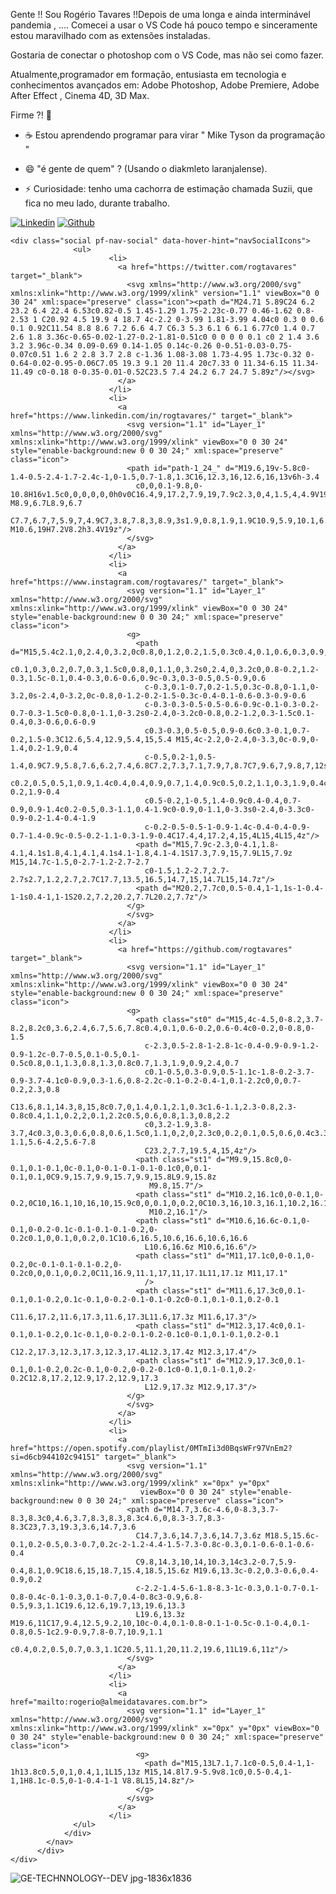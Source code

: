   Gente !! 
Sou Rogério Tavares !!Depois de uma longa e ainda interminável pandemia , ....
Comecei a usar o VS Code há pouco tempo e sinceramente estou maravilhado com as extensões instaladas.

Gostaria de conectar o photoshop com o VS Code, mas não sei como fazer. 

Atualmente,programador em formação, entusiasta em tecnologia e conhecimentos avançados em: Adobe Photoshop, Adobe Premiere, Adobe After Effect , Cinema 4D, 3D Max.


Firme ?! 👋

- ☕ Estou aprendendo programar para virar  " Mike Tyson da programação "  

- 😄 "é gente de quem" ?  (Usando o diakmleto laranjalense).
- ⚡ Curiosidade: tenho uma cachorra de estimação chamada Suzii, que fica no meu lado, durante trabalho. 




[![Linkedin](https://img.shields.io/badge/LinkedIn-0077B5?style=for-the-badge&logo=linkedin&logoColor=white)](https://www.linkedin.com/in/rogtavares/)
[![Github](https://img.shields.io/badge/GitHub-100000?style=for-the-badge&logo=github&logoColor=white)](https://github.com/rogtavares)

    <div class="social pf-nav-social" data-hover-hint="navSocialIcons">
                  <ul>
                          <li>
                            <a href="https://twitter.com/rogtavares" target="_blank">
                              <svg xmlns="http://www.w3.org/2000/svg" xmlns:xlink="http://www.w3.org/1999/xlink" version="1.1" viewBox="0 0 30 24" xml:space="preserve" class="icon"><path d="M24.71 5.89C24 6.2 23.2 6.4 22.4 6.53c0.82-0.5 1.45-1.29 1.75-2.23c-0.77 0.46-1.62 0.8-2.53 1 C20.92 4.5 19.9 4 18.7 4c-2.2 0-3.99 1.81-3.99 4.04c0 0.3 0 0.6 0.1 0.92C11.54 8.8 8.6 7.2 6.6 4.7 C6.3 5.3 6.1 6 6.1 6.77c0 1.4 0.7 2.6 1.8 3.36c-0.65-0.02-1.27-0.2-1.81-0.51c0 0 0 0 0 0.1 c0 2 1.4 3.6 3.2 3.96c-0.34 0.09-0.69 0.14-1.05 0.14c-0.26 0-0.51-0.03-0.75-0.07c0.51 1.6 2 2.8 3.7 2.8 c-1.36 1.08-3.08 1.73-4.95 1.73c-0.32 0-0.64-0.02-0.95-0.06C7.05 19.3 9.1 20 11.4 20c7.33 0 11.34-6.15 11.34-11.49 c0-0.18 0-0.35-0.01-0.52C23.5 7.4 24.2 6.7 24.7 5.89z"/></svg>
                            </a>
                          </li>
                          <li>
                            <a href="https://www.linkedin.com/in/rogtavares/" target="_blank">
                              <svg version="1.1" id="Layer_1" xmlns="http://www.w3.org/2000/svg" xmlns:xlink="http://www.w3.org/1999/xlink" viewBox="0 0 30 24" style="enable-background:new 0 0 30 24;" xml:space="preserve" class="icon">
                              <path id="path-1_24_" d="M19.6,19v-5.8c0-1.4-0.5-2.4-1.7-2.4c-1,0-1.5,0.7-1.8,1.3C16,12.3,16,12.6,16,13v6h-3.4
                                c0,0,0.1-9.8,0-10.8H16v1.5c0,0,0,0,0,0h0v0C16.4,9,17.2,7.9,19,7.9c2.3,0,4,1.5,4,4.9V19H19.6z M8.9,6.7L8.9,6.7
                                C7.7,6.7,7,5.9,7,4.9C7,3.8,7.8,3,8.9,3s1.9,0.8,1.9,1.9C10.9,5.9,10.1,6.7,8.9,6.7z M10.6,19H7.2V8.2h3.4V19z"/>
                              </svg>
                            </a>
                          </li>
                          <li>
                            <a href="https://www.instagram.com/rogtavares/" target="_blank">
                              <svg version="1.1" id="Layer_1" xmlns="http://www.w3.org/2000/svg" xmlns:xlink="http://www.w3.org/1999/xlink" viewBox="0 0 30 24" style="enable-background:new 0 0 30 24;" xml:space="preserve" class="icon">
                              <g>
                                <path d="M15,5.4c2.1,0,2.4,0,3.2,0c0.8,0,1.2,0.2,1.5,0.3c0.4,0.1,0.6,0.3,0.9,0.6c0.3,0.3,0.5,0.5,0.6,0.9
                                  c0.1,0.3,0.2,0.7,0.3,1.5c0,0.8,0,1.1,0,3.2s0,2.4,0,3.2c0,0.8-0.2,1.2-0.3,1.5c-0.1,0.4-0.3,0.6-0.6,0.9c-0.3,0.3-0.5,0.5-0.9,0.6
                                  c-0.3,0.1-0.7,0.2-1.5,0.3c-0.8,0-1.1,0-3.2,0s-2.4,0-3.2,0c-0.8,0-1.2-0.2-1.5-0.3c-0.4-0.1-0.6-0.3-0.9-0.6
                                  c-0.3-0.3-0.5-0.5-0.6-0.9c-0.1-0.3-0.2-0.7-0.3-1.5c0-0.8,0-1.1,0-3.2s0-2.4,0-3.2c0-0.8,0.2-1.2,0.3-1.5c0.1-0.4,0.3-0.6,0.6-0.9
                                  c0.3-0.3,0.5-0.5,0.9-0.6c0.3-0.1,0.7-0.2,1.5-0.3C12.6,5.4,12.9,5.4,15,5.4 M15,4c-2.2,0-2.4,0-3.3,0c-0.9,0-1.4,0.2-1.9,0.4
                                  c-0.5,0.2-1,0.5-1.4,0.9C7.9,5.8,7.6,6.2,7.4,6.8C7.2,7.3,7.1,7.9,7,8.7C7,9.6,7,9.8,7,12s0,2.4,0,3.3c0,0.9,0.2,1.4,0.4,1.9
                                  c0.2,0.5,0.5,1,0.9,1.4c0.4,0.4,0.9,0.7,1.4,0.9c0.5,0.2,1.1,0.3,1.9,0.4c0.9,0,1.1,0,3.3,0s2.4,0,3.3,0c0.9,0,1.4-0.2,1.9-0.4
                                  c0.5-0.2,1-0.5,1.4-0.9c0.4-0.4,0.7-0.9,0.9-1.4c0.2-0.5,0.3-1.1,0.4-1.9c0-0.9,0-1.1,0-3.3s0-2.4,0-3.3c0-0.9-0.2-1.4-0.4-1.9
                                  c-0.2-0.5-0.5-1-0.9-1.4c-0.4-0.4-0.9-0.7-1.4-0.9c-0.5-0.2-1.1-0.3-1.9-0.4C17.4,4,17.2,4,15,4L15,4L15,4z"/>
                                <path d="M15,7.9c-2.3,0-4.1,1.8-4.1,4.1s1.8,4.1,4.1,4.1s4.1-1.8,4.1-4.1S17.3,7.9,15,7.9L15,7.9z M15,14.7c-1.5,0-2.7-1.2-2.7-2.7
                                  c0-1.5,1.2-2.7,2.7-2.7s2.7,1.2,2.7,2.7C17.7,13.5,16.5,14.7,15,14.7L15,14.7z"/>
                                <path d="M20.2,7.7c0,0.5-0.4,1-1,1s-1-0.4-1-1s0.4-1,1-1S20.2,7.2,20.2,7.7L20.2,7.7z"/>
                              </g>
                              </svg>
                            </a>
                          </li>
                          <li>
                            <a href="https://github.com/rogtavares" target="_blank">
                              <svg version="1.1" id="Layer_1" xmlns="http://www.w3.org/2000/svg" xmlns:xlink="http://www.w3.org/1999/xlink" viewBox="0 0 30 24" style="enable-background:new 0 0 30 24;" xml:space="preserve" class="icon">
                              <g>
                                <path class="st0" d="M15,4c-4.5,0-8.2,3.7-8.2,8.2c0,3.6,2.4,6.7,5.6,7.8c0.4,0.1,0.6-0.2,0.6-0.4c0-0.2,0-0.8,0-1.5
                                  c-2.3,0.5-2.8-1-2.8-1c-0.4-0.9-0.9-1.2-0.9-1.2c-0.7-0.5,0.1-0.5,0.1-0.5c0.8,0.1,1.3,0.8,1.3,0.8c0.7,1.3,1.9,0.9,2.4,0.7
                                  c0.1-0.5,0.3-0.9,0.5-1.1c-1.8-0.2-3.7-0.9-3.7-4.1c0-0.9,0.3-1.6,0.8-2.2c-0.1-0.2-0.4-1,0.1-2.2c0,0,0.7-0.2,2.3,0.8
                                  C13.6,8.1,14.3,8,15,8c0.7,0,1.4,0.1,2.1,0.3c1.6-1.1,2.3-0.8,2.3-0.8c0.4,1.1,0.2,2,0.1,2.2c0.5,0.6,0.8,1.3,0.8,2.2
                                  c0,3.2-1.9,3.8-3.7,4c0.3,0.3,0.6,0.8,0.6,1.5c0,1.1,0,2,0,2.3c0,0.2,0.1,0.5,0.6,0.4c3.3-1.1,5.6-4.2,5.6-7.8
                                  C23.2,7.7,19.5,4,15,4z"/>
                                <path class="st1" d="M9.9,15.8c0,0-0.1,0.1-0.1,0c-0.1,0-0.1-0.1-0.1-0.1c0,0,0.1-0.1,0.1,0C9.9,15.7,9.9,15.7,9.9,15.8L9.9,15.8z
                                   M9.8,15.7"/>
                                <path class="st1" d="M10.2,16.1c0,0-0.1,0-0.2,0C10,16.1,10,16,10,15.9c0,0,0.1,0,0.2,0C10.3,16,10.3,16.1,10.2,16.1L10.2,16.1z
                                   M10.2,16.1"/>
                                <path class="st1" d="M10.6,16.6c-0.1,0-0.1,0-0.2-0.1c-0.1-0.1-0.1-0.2,0-0.2c0.1,0,0.1,0,0.2,0.1C10.6,16.5,10.6,16.6,10.6,16.6
                                  L10.6,16.6z M10.6,16.6"/>
                                <path class="st1" d="M11,17.1c0,0-0.1,0-0.2,0c-0.1-0.1-0.1-0.2,0-0.2c0,0,0.1,0,0.2,0C11,16.9,11.1,17,11,17.1L11,17.1z M11,17.1"
                                  />
                                <path class="st1" d="M11.6,17.3c0,0.1-0.1,0.1-0.2,0.1c-0.1,0-0.2-0.1-0.1-0.2c0-0.1,0.1-0.1,0.2-0.1
                                  C11.6,17.2,11.6,17.3,11.6,17.3L11.6,17.3z M11.6,17.3"/>
                                <path class="st1" d="M12.3,17.4c0,0.1-0.1,0.1-0.2,0.1c-0.1,0-0.2-0.1-0.2-0.1c0-0.1,0.1-0.1,0.2-0.1
                                  C12.2,17.3,12.3,17.3,12.3,17.4L12.3,17.4z M12.3,17.4"/>
                                <path class="st1" d="M12.9,17.3c0,0.1-0.1,0.1-0.2,0.2c-0.1,0-0.2,0-0.2-0.1c0-0.1,0.1-0.1,0.2-0.2C12.8,17.2,12.9,17.2,12.9,17.3
                                  L12.9,17.3z M12.9,17.3"/>
                              </g>
                              </svg>
                            </a>
                          </li>
                          <li>
                            <a href="https://open.spotify.com/playlist/0MTmIi3d0BqsWFr97VnEm2?si=d6cb944102c94151" target="_blank">
                              <svg version="1.1" xmlns="http://www.w3.org/2000/svg" xmlns:xlink="http://www.w3.org/1999/xlink" x="0px" y="0px"
                              	 viewBox="0 0 30 24" style="enable-background:new 0 0 30 24;" xml:space="preserve" class="icon">
                              <path d="M14.7,3.6c-4.6,0-8.3,3.7-8.3,8.3c0,4.6,3.7,8.3,8.3,8.3c4.6,0,8.3-3.7,8.3-8.3C23,7.3,19.3,3.6,14.7,3.6
                              	C14.7,3.6,14.7,3.6,14.7,3.6z M18.5,15.6c-0.1,0.2-0.5,0.3-0.7,0.2c-2-1.2-4.4-1.5-7.3-0.8c-0.3,0.1-0.6-0.1-0.6-0.4
                              	C9.8,14.3,10,14,10.3,14c3.2-0.7,5.9-0.4,8.1,0.9C18.6,15,18.7,15.4,18.5,15.6z M19.6,13.3c-0.2,0.3-0.6,0.4-0.9,0.2
                              	c-2.2-1.4-5.6-1.8-8.3-1c-0.3,0.1-0.7-0.1-0.8-0.4c-0.1-0.3,0.1-0.7,0.4-0.8c3-0.9,6.8-0.5,9.3,1.1C19.6,12.6,19.7,13,19.6,13.3
                              	L19.6,13.3z M19.6,11C17,9.4,12.5,9.2,10,10c-0.4,0.1-0.8-0.1-1-0.5c-0.1-0.4,0.1-0.8,0.5-1c2.9-0.9,7.8-0.7,10.9,1.1
                              	c0.4,0.2,0.5,0.7,0.3,1.1C20.5,11.1,20,11.2,19.6,11L19.6,11z"/>
                              </svg>
                            </a>
                          </li>
                          <li>
                            <a href="mailto:rogerio@almeidatavares.com.br">
                              <svg version="1.1" id="Layer_1" xmlns="http://www.w3.org/2000/svg" xmlns:xlink="http://www.w3.org/1999/xlink" x="0px" y="0px" viewBox="0 0 30 24" style="enable-background:new 0 0 30 24;" xml:space="preserve" class="icon">
                                <g>
                                  <path d="M15,13L7.1,7.1c0-0.5,0.4-1,1-1h13.8c0.5,0,1,0.4,1,1L15,13z M15,14.8l7.9-5.9v8.1c0,0.5-0.4,1-1,1H8.1c-0.5,0-1-0.4-1-1 V8.8L15,14.8z"/>
                                </g>
                              </svg>
                            </a>
                          </li>
                  </ul>
                </div>
            </nav>
          </div>
    </div>


![GE-TECHNNOLOGY--DEV jpg-1836x1836](https://user-images.githubusercontent.com/91990479/147615534-32381b15-ddd4-4009-b85b-2fb92d0a8d80.jpg)

<!--
